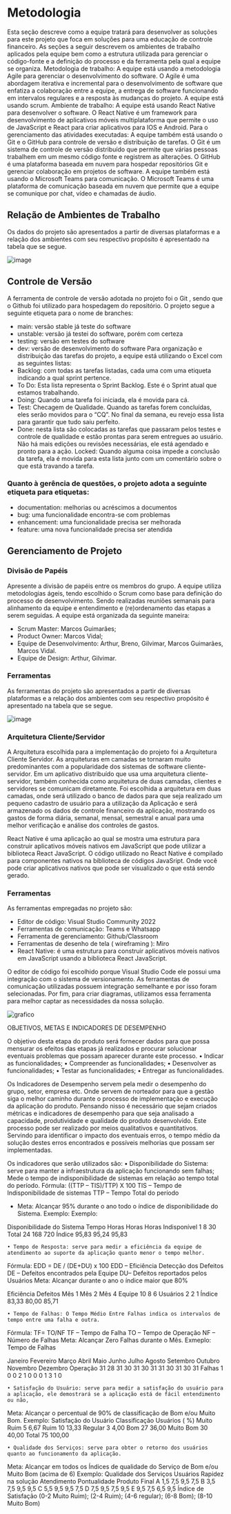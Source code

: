 
# Metodologia

Esta seção descreve como a equipe tratará para desenvolver as soluções para este projeto que foca em soluções para uma educação de controle financeiro. As seções a seguir descrevem os ambientes de trabalho aplicados pela equipe bem como a estrutura utilizada para gerenciar o código-fonte e a definição do processo e da ferramenta pela qual a equipe se organiza.
Metodologia de trabalho: A equipe está usando a metodologia Agile para gerenciar o desenvolvimento do software. O Agile é uma abordagem iterativa e incremental para o desenvolvimento de software que enfatiza a colaboração entre a equipe, a entrega de software funcionando em intervalos regulares e a resposta às mudanças do projeto. A equipe está usando scrum.
Ambiente de trabalho: A equipe está usando React Native para desenvolver o software. O React Native é um framework para desenvolvimento de aplicativos móveis multiplataforma que permite o uso de JavaScript e React para criar aplicativos para IOS e Android. 
Para o gerenciamento das atividades executadas: A equipe também está usando o Git e o GitHub para controle de versão e distribuição de tarefas. O Git é um sistema de controle de versão distribuído que permite que várias pessoas trabalhem em um mesmo código fonte e registrem as alterações. O GitHub é uma plataforma baseada em nuvem para hospedar repositórios Git e gerenciar colaboração em projetos de software. A equipe também está usando o Microsoft Teams para comunicação. O Microsoft Teams é uma plataforma de comunicação baseada em nuvem que permite que a equipe se comunique por chat, vídeo e chamadas de áudio.


## Relação de Ambientes de Trabalho

Os dados do projeto são apresentados a partir de diversas plataformas e a relação dos ambientes com seu respectivo propósito é apresentado na tabela que se segue.

![image](https://user-images.githubusercontent.com/103541634/229383830-8a28e30f-a185-41eb-b57a-fa52aba46158.png)


## Controle de Versão

A ferramenta de controle de versão adotada no projeto foi o Git , sendo que o Github foi utilizado para hospedagem do repositório.
O projeto segue a seguinte etiqueta para o nome de branches:
- main: versão stable já teste do software
- unstable: versão já testei do software, porém com certeza
- testing: versão em testes do software
- dev: versão de desenvolvimento do software
Para organização e distribuição das tarefas do projeto, a equipe está utilizando o Excel com as seguintes listas:
- Backlog: com todas as tarefas listadas, cada uma com uma etiqueta indicando a qual sprint pertence.
- To Do: Esta lista representa o Sprint Backlog. Este é o Sprint atual que estamos trabalhando.
- Doing: Quando uma tarefa foi iniciada, ela é movida para cá.
- Test: Checagem de Qualidade. Quando as tarefas forem concluídas, eles serão movidos para o “CQ”. No final da semana, eu revejo essa lista para garantir que tudo saiu perfeito.
- Done: nesta lista são colocadas as tarefas que passaram pelos testes e controle de qualidade e estão prontas para serem entregues ao usuário. Não há mais edições ou revisões necessárias, ele está agendado e pronto para a ação. Locked: Quando alguma coisa impede a conclusão da tarefa, ela é movida para esta lista junto com um comentário sobre o que está travando a tarefa.

### Quanto à gerência de questões, o projeto adota a seguinte etiqueta para etiquetas:
- documentation: melhorias ou acréscimos a documentos
- bug: uma funcionalidade encontra-se com problemas
- enhancement: uma funcionalidade precisa ser melhorada
- feature: uma nova funcionalidade precisa ser atendida


## Gerenciamento de Projeto

### Divisão de Papéis

Apresente a divisão de papéis entre os membros do grupo.
A equipe utiliza metodologias ágeis, tendo escolhido o Scrum como base para definição do processo de desenvolvimento. Sendo realizadas reuniões semanais para alinhamento da equipe e entendimento e (re)ordenamento das etapas a serem seguidas. A equipe está organizada da seguinte maneira:
- Scrum Master: Marcos Guimarães;
- Product Owner: Marcos Vidal;
- Equipe de Desenvolvimento: Arthur, Breno, Gilvimar, Marcos Guimarães, Marcos Vidal.
- Equipe de Design: Arthur, Gilvimar.


### Ferramentas

As ferramentas do projeto são apresentados a partir de diversas plataformas e a relação dos ambientes com seu respectivo propósito é apresentado na tabela que se segue.

![image](https://user-images.githubusercontent.com/103541634/229384154-d9716411-5653-4bbc-a552-df537db0db14.png)

### Arquitetura Cliente/Servidor

A Arquitetura escolhida para a implementação do projeto foi a Arquitetura Cliente Servidor. As arquiteturas em camadas se tornaram muito predominantes com a popularidade dos sistemas de software cliente-servidor. Em um aplicativo distribuído que usa uma arquitetura cliente-servidor, também conhecida como arquitetura de duas camadas, clientes e servidores se comunicam diretamente. 
Foi escolhida a arquitetura em duas camadas, onde será utilizado o banco de dados para que seja realizado um pequeno cadastro de usuário para a utilização da Aplicação e será armazenado os dados de controle financeiro da aplicação, mostrando os gastos de forma diária, semanal, mensal, semestral e anual para uma melhor verificação e análise dos controles de gastos.

React Native é uma aplicação ao qual se mostra uma estrutura para construir aplicativos móveis nativos em JavaScript que pode utilizar a biblioteca React JavaScript. O código utilizado no React Native é compilado para componentes nativos na biblioteca de códigos JavaSript. Onde você pode criar aplicativos nativos que pode ser visualizado o que está sendo gerado.

### Ferramentas
As ferramentas empregadas no projeto são:
- Editor de código: Visual Studio Community 2022
- Ferramentas de comunicação: Teams e Whatsapp
- Ferramenta de gerenciamento: Github/Classroom
- Ferramentas de desenho de tela ( wireframing ): Miro
- React Native: é uma estrutura para construir aplicativos móveis nativos em JavaScript usando a biblioteca React JavaScript.

O editor de código foi escolhido porque Visual Studio Code ele possui uma integração com o sistema de versionamento. As ferramentas de comunicação utilizadas possuem integração semelhante e por isso foram selecionadas. Por fim, para criar diagramas, utilizamos essa ferramenta para melhor captar as necessidades da nossa solução.


![grafico](https://user-images.githubusercontent.com/92383852/229385260-0a5d107b-3cce-4f55-a20c-8b3b8cf45a75.png)

OBJETIVOS, METAS E INDICADORES DE DESEMPENHO


O objetivo desta etapa do produto será fornecer dados para que possa mensurar os efeitos das etapas já realizados e procurar solucionar eventuais problemas que possam aparecer durante este processo.
    • Indicar as funcionalidades;
    • Compreender as funcionalidades;
    • Desenvolver as funcionalidades;
    • Testar as funcionalidades;
    • Entregar as funcionalidades.

Os Indicadores de Desempenho servem pela medir o desempenho do grupo, setor, empresa etc. Onde servem de norteador para que a gestão siga o melhor caminho durante o processo de implementação e execução da aplicação do produto.
Pensando nisso é necessário que sejam criados métricas e indicadores de desempenho para que seja analisado a capacidade, produtividade e qualidade do produto desenvolvido. Este processo pode ser realizado por meios qualitativos e quantitativos. 
Servindo para identificar o impacto dos eventuais erros, o tempo médio da solução destes erros encontrados e possíveis melhorias que possam ser implementadas.

Os indicadores que serão utilizados são:
    • Disponibilidade do Sistema: serve para manter a infraestrutura da aplicação funcionando sem falhas; Mede o tempo de indisponibilidade de sistemas em relação ao tempo total do período. 
Fórmula:  ((TTP – TIS)/TTP) X 100 
TIS – Tempo de Indisponibilidade de sistemas
TTP – Tempo Total do período 
- Meta: Alcançar 95% durante o ano todo o índice de disponibilidade do Sistema.
Exemplo:
Exemplo:

Disponibilidade do Sistema
Tempo
Horas
Horas
Horas
Indisponível
1
8
30
Total
24
168
720
Índice
95,83
95,24
95,83



    • Tempo de Resposta: serve para medir a eficiência da equipe de atendimento ao suporte da aplicação quanto menor o tempo melhor.
Fórmula: EDD = DE / (DE+DU) x 100
EDD – Eficiência Detecção dos Defeitos
DE – Defeitos encontrados pela Equipe
DU– Defeitos reportados pelos Usuários
Meta: Alcançar durante o ano o índice maior que 80% 

Eficiência
Defeitos
Mês 1
Mês 2
Mês 4
Equipe
10
8
6
Usuários
2
2
1
Índice
83,33
80,00
85,71



    • Tempo de Falhas: O Tempo Médio Entre Falhas indica os intervalos de tempo entre uma falha e outra. 
Fórmula: TF= TO/NF
TF – Tempo de Falha
TO – Tempo de Operação
NF – Número de Falhas
Meta: Alcançar Zero Falhas durante o Mês.
Exmeplo:
Tempo de Falhas

Janeiro
Fevereiro
Março
Abril
Maio
Junho
Julho
Agosto
Setembro
Outubro
Novembro
Dezembro
Operação
31
28
31
30
31
30
31
31
30
31
30
31
Falhas
1
0
0
2
1
0
0
0
1
3
1
0



    • Satisfação do Usuário: serve para medir a satisfação do usuário para a aplicação, ele demostrará se a aplicação está de fácil entendimento ou não, 
Meta: Alcançar o percentual de 90% de classificação de Bom e/ou Muito Bom.
      Exemplo: 
Satisfação do Usuário
Classificação
Usuários
( %) 
Muito Ruim
5
6,67
Ruim 
10
13,33
Regular
3
4,00
Bom
27
36,00
Muito Bom
30
40,00
Total
75
100,00


    • Qualidade dos Serviços: serve para obter o retorno dos usuários quanto ao funcionamento da aplicação.
Meta: Alcançar em todos os Índices de qualidade do Serviço de Bom e/ou Muito Bom (acima de 6)
Exemplo:
Qualidade dos Serviços
Usuários
Rapidez na solução
Atendimento
Pontualidade
Produto Final
A
1,5
7,5
9,5
7,5
B
3,5
7,5
9,5
9,5
C
5,5
9,5
9,5
7,5
D
7,5
9,5
7,5
9,5
E
9,5
7,5
6,5
9,5
Índice de Satisfação (0-2 Muito Ruim); (2-4 Ruim); (4-6 regular); (6-8 Bom); (8-10 Muito Bom)
